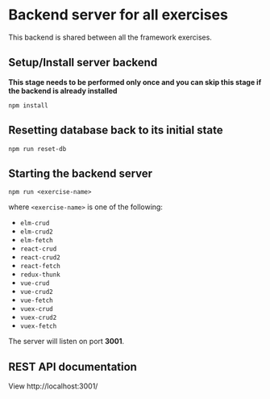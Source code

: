 # Backend server for all exercises

This backend is shared between all the framework exercises.

## Setup/Install server backend

**This stage needs to be performed only once and you can skip this stage if the backend is already installed**

```
npm install
```


## Resetting database back to its initial state

```
npm run reset-db
```

## Starting the backend server

```
npm run <exercise-name>
```

where `<exercise-name>` is one of the following:

- `elm-crud`
- `elm-crud2`
- `elm-fetch`
- `react-crud`
- `react-crud2`
- `react-fetch`
- `redux-thunk`
- `vue-crud`
- `vue-crud2`
- `vue-fetch`
- `vuex-crud`
- `vuex-crud2`
- `vuex-fetch`

The server will listen on port **3001**.


## REST API documentation

View http://localhost:3001/
